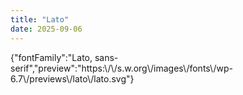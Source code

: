 ```yaml
---
title: "Lato"
date: 2025-09-06
---
```


{"fontFamily":"Lato, sans-serif","preview":"https:\\/\\/s.w.org\\/images\\/fonts\\/wp-6.7\\/previews\\/lato\\/lato.svg"}
